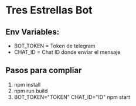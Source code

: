 # Tres Estrellas Bot

## Env Variables:

* BOT_TOKEN = Token de telegram
* CHAT_ID = Chat ID donde enviar el mensaje

## Pasos para compliar

1. npm install
2. npm run build
3. BOT_TOKEN="TOKEN" CHAT_ID="ID" npm start
